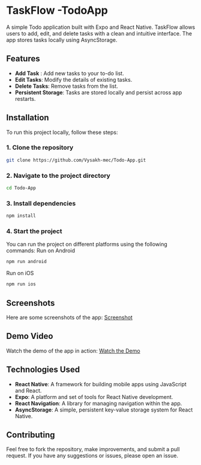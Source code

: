 # TaskFlow -TodoApp

A simple Todo application built with Expo and React Native. TaskFlow allows users to add, edit, and delete tasks with a clean and intuitive interface. The app stores tasks locally using AsyncStorage.

## Features
- **Add Task** : Add new tasks to your to-do list.
- **Edit Tasks**: Modify the details of existing tasks.
- **Delete Tasks**: Remove tasks from the list.
- **Persistent Storage**: Tasks are stored locally and persist across app restarts.

## Installation
To run this project locally, follow these steps:

### 1. Clone the repository
```bash
git clone https://github.com/Vysakh-mec/Todo-App.git
```
### 2. Navigate to the project directory
```bash
cd Todo-App
```
### 3. Install dependencies
```bash
npm install
```
### 4. Start the project
You can run the project on different platforms using the following commands:
Run on Android
```bash
npm run android
```
Run on iOS
```bash
npm run ios
```

## Screenshots
Here are some screenshots of the app: [Screenshot](https://drive.google.com/drive/folders/1ZXb7SPxFf6cJAL9eeE8PckV5hpYfA8-h?usp=drive_link)

## Demo Video
Watch the demo of the app in action: [Watch the Demo](https://drive.google.com/file/d/1ZpC7HswuLFfucr9DWc35fD9pI_DqG80S/view?usp=sharing)


## Technologies Used
- **React Native**: A framework for building mobile apps using JavaScript and React.
- **Expo**: A platform and set of tools for React Native development.
- **React Navigation**: A library for managing navigation within the app.
- **AsyncStorage**: A simple, persistent key-value storage system for React Native.
## Contributing
Feel free to fork the repository, make improvements, and submit a pull request. If you have any suggestions or issues, please open an issue.





